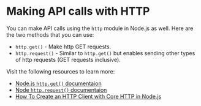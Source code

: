 # Making API calls with HTTP

You can make API calls using the `http` module in Node.js as well. Here are the two methods that you can use:

- `http.get()` - Make http GET requests.
- `http.request()` - Similar to `http.get()` but enables sending other types of http requests (GET requests inclusive).

Visit the following resources to learn more:

- [Node.js `http.get()` documentaion](https://nodejs.org/docs/latest-v16.x/api/http.html#httpgeturl-options-callback)
- [Node `http.request()` documentaion](https://nodejs.org/docs/latest-v16.x/api/http.html#httprequesturl-options-callback)
- [How To Create an HTTP Client with Core HTTP in Node.js](https://www.digitalocean.com/community/tutorials/how-to-create-an-http-client-with-core-http-in-node-js)

